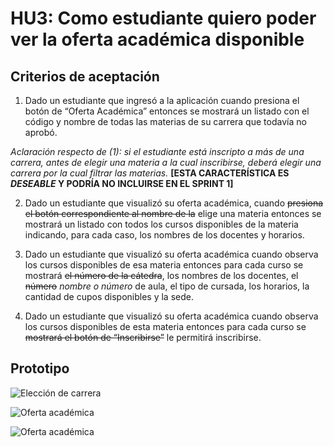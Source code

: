 # HU3: Como estudiante quiero poder ver la oferta académica disponible

## Criterios de aceptación

1. Dado un estudiante que ingresó a la aplicación cuando presiona el botón de “Oferta Académica” entonces se mostrará un listado con el código y nombre de todas las materias de su carrera que todavía no aprobó.

*Aclaración respecto de (1): si el estudiante está inscripto a más de una carrera, antes de elegir una materia a la cual inscribirse, deberá elegir una carrera por la cual filtrar las materias.* **[ESTA CARACTERÍSTICA ES _DESEABLE_ Y PODRÍA NO INCLUIRSE EN EL SPRINT 1]**

2. Dado un estudiante que visualizó su oferta académica, cuando ~~presiona el botón correspondiente al nombre de la~~ elige una  materia entonces se mostrará un listado con todos los cursos disponibles de la materia indicando, para cada caso, los nombres de los docentes y horarios.

3. Dado un estudiante que visualizó su oferta académica cuando observa los cursos disponibles de esa materia entonces para cada curso se mostrará ~~el número de la cátedra~~, los nombres de los docentes, el ~~número~~ *nombre o número* de aula, el tipo de cursada, los horarios, la cantidad de cupos disponibles y la sede.

4. Dado un estudiante que visualizó su oferta académica cuando observa los cursos disponibles de esta materia entonces para cada curso se ~~mostrará el botón de “Inscribirse”~~ le permitirá inscribirse.
	

## Prototipo
![Elección de carrera](./prototipos/elegir-carrera.png)

![Oferta académica](./prototipos/oferta_academica.png)

![Oferta académica](./prototipos/materia.png)
